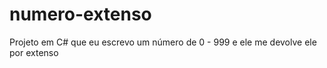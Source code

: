 # numero-extenso
Projeto em C# que eu escrevo um número de 0 - 999 e ele me devolve ele por extenso
